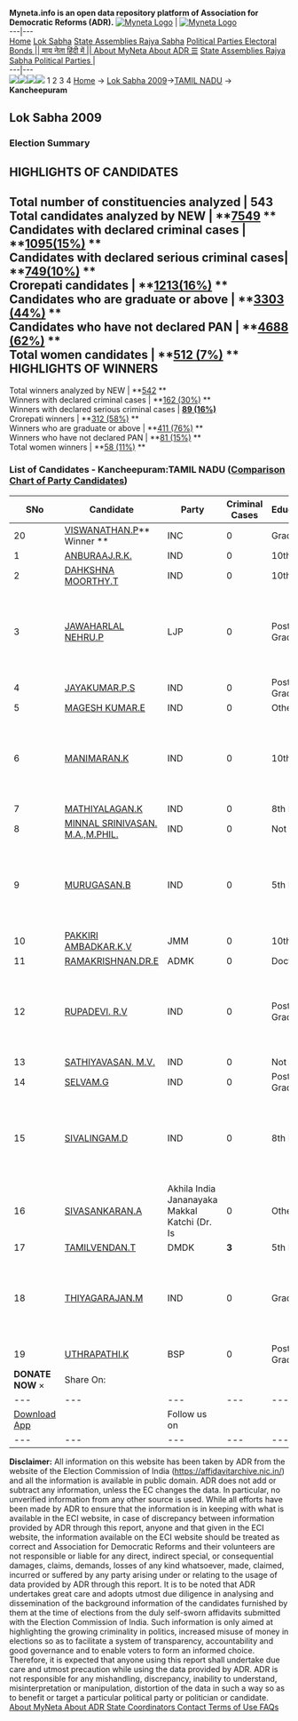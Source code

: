 **Myneta.info is an open data repository platform of Association for Democratic Reforms (ADR).**
[![Myneta Logo](https://www.myneta.info/lib/img/myneta-logo.png)](https://www.myneta.info/) | [![Myneta Logo](https://www.myneta.info/lib/img/adr-logo.png)](https://adrindia.org)  
---|---  
[Home](https://www.myneta.info/) [Lok Sabha](https://www.myneta.info/#ls "Lok Sabha") [ State Assemblies ](https://www.myneta.info/#sa "State Assemblies") [Rajya Sabha](https://www.myneta.info/#rs "Rajya Sabha") [Political Parties ](https://www.myneta.info/party "Political Parties") [ Electoral Bonds ](https://www.myneta.info/electoral_bonds "Electoral Bonds") [ || माय नेता हिंदी में || ](https://translate.google.co.in/translate?prev=hp&hl=en&js=y&u=www.myneta.info&sl=en&tl=hi&history_state0=) [ About MyNeta ](https://adrindia.org/content/about-myneta) [ About ADR ](https://adrindia.org/about-adr/who-we-are) [☰](javascript:void\(0\))
[ State Assemblies ](https://www.myneta.info/#sa "State Assemblies") [ Rajya Sabha ](https://www.myneta.info/#rs "Rajya Sabha") [ Political Parties ](https://www.myneta.info/party "Political Parties")
|   
---|---  
![](https://www.myneta.info/lib/img/banner/banner-1.png)![](https://www.myneta.info/lib/img/banner/banner-2.png)![](https://www.myneta.info/lib/img/banner/banner-3.png)![](https://www.myneta.info/lib/img/banner/banner-4.png)
1  2  3  4 
[Home](https://www.myneta.info/) → [Lok Sabha 2009](https://www.myneta.info/ls2009/)→[TAMIL NADU](https://www.myneta.info/ls2009/index.php?action=show_constituencies&state_id=22) → **Kancheepuram**
### 
## Lok Sabha 2009
###  Election Summary 
HIGHLIGHTS OF CANDIDATES  
---  
Total number of constituencies analyzed |  543   
Total candidates analyzed by NEW | **[7549](https://www.myneta.info/ls2009/index.php?action=summary&subAction=candidates_analyzed&sort=candidate#summary) **  
Candidates with declared criminal cases | **[1095(15%)](https://www.myneta.info/ls2009/index.php?action=summary&subAction=crime&sort=candidate#summary) **  
Candidates with declared serious criminal cases| **[749(10%)](https://www.myneta.info/ls2009/index.php?action=summary&subAction=serious_crime&sort=candidate#summary) **  
Crorepati candidates | **[1213(16%)](https://www.myneta.info/ls2009/index.php?action=summary&subAction=crorepati&sort=candidate#summary) **  
Candidates who are graduate or above | **[3303 (44%)](https://www.myneta.info/ls2009/index.php?action=summary&subAction=education&sort=candidate#summary) **  
Candidates who have not declared PAN | **[4688 (62%)](https://www.myneta.info/ls2009/index.php?action=summary&subAction=without_pan&sort=candidate#summary) **  
Total women candidates | **[512 (7%)](https://www.myneta.info/ls2009/index.php?action=summary&subAction=women_candidate&sort=candidate#summary) **  
HIGHLIGHTS OF WINNERS  
---  
Total winners analyzed by NEW | **[542](https://www.myneta.info/ls2009/index.php?action=summary&subAction=winner_analyzed&sort=candidate#summary) **  
Winners with declared criminal cases | **[162 (30%)](https://www.myneta.info/ls2009/index.php?action=summary&subAction=winner_crime&sort=candidate#summary) **  
Winners with declared serious criminal cases | **[89 (16%)](https://www.myneta.info/ls2009/index.php?action=summary&subAction=winner_serious_crime&sort=candidate#summary)**  
Crorepati winners | **[312 (58%)](https://www.myneta.info/ls2009/index.php?action=summary&subAction=winner_crorepati&sort=candidate#summary) **  
Winners who are graduate or above | **[411 (76%)](https://www.myneta.info/ls2009/index.php?action=summary&subAction=winner_education&sort=candidate#summary) **  
Winners who have not declared PAN | **[81 (15%)](https://www.myneta.info/ls2009/index.php?action=summary&subAction=winner_without_pan&sort=candidate#summary) **  
Total women winners | **[58 (11%)](https://www.myneta.info/ls2009/index.php?action=summary&subAction=winner_women&sort=candidate#summary) **  
### List of Candidates - Kancheepuram:TAMIL NADU ([Comparison Chart of Party Candidates](https://www.myneta.info/ls2009/comparisonchart.php?constituency_id=478))
SNo | Candidate| Party| Criminal Cases| Education| Age| Total Assets| Liabilities  
---|---|---|---|---|---|---|---  
20  | [VISWANATHAN.P](https://www.myneta.info/ls2009/candidate.php?candidate_id=8881)** Winner ** | INC | 0 | Graduate| 45 | Rs 56,85,495 ~ 56 Lacs+ | Rs 22,46,494 ~ 22 Lacs+  
1  | [ANBURAAJ.R.K.](https://www.myneta.info/ls2009/candidate.php?candidate_id=8886) | IND | 0 | 10th Pass| 43 | Rs 1,08,000 ~ 1 Lacs+ | Rs 0 ~   
2  | [DAHKSHNA MOORTHY.T](https://www.myneta.info/ls2009/candidate.php?candidate_id=8890) | IND | 0 | 10th Pass| 40 | Rs 6,20,000 ~ 6 Lacs+ | Rs 0 ~   
3  | [JAWAHARLAL NEHRU.P](https://www.myneta.info/ls2009/candidate.php?candidate_id=8885) | LJP | 0 | Post Graduate| 42 | ![](https://myneta.info/image_v2.php?myneta_folder=ls2009&candidate_id=8885&col=ta) | ![](https://myneta.info/image_v2.php?myneta_folder=ls2009&candidate_id=8885&col=lia)  
4  | [JAYAKUMAR.P.S](https://www.myneta.info/ls2009/candidate.php?candidate_id=8898) | IND | 0 | Post Graduate| 50 | Rs 32,60,000 ~ 32 Lacs+ | Rs 0 ~   
5  | [MAGESH KUMAR.E](https://www.myneta.info/ls2009/candidate.php?candidate_id=8892) | IND | 0 | Others| 30 | Rs 1,000 ~ 1 Thou+ | Rs 0 ~   
6  | [MANIMARAN.K](https://www.myneta.info/ls2009/candidate.php?candidate_id=8893) | IND | 0 | 10th Pass| 38 | ![](https://myneta.info/image_v2.php?myneta_folder=ls2009&candidate_id=8893&col=ta) | ![](https://myneta.info/image_v2.php?myneta_folder=ls2009&candidate_id=8893&col=lia)  
7  | [MATHIYALAGAN.K](https://www.myneta.info/ls2009/candidate.php?candidate_id=8894) | IND | 0 | 8th Pass| 33 | Nil | Rs 0 ~   
8  | [MINNAL SRINIVASAN. M.A.,M.PHIL.](https://www.myneta.info/ls2009/candidate.php?candidate_id=8895) | IND | 0 | Not Given| 37 | Rs 1,00,000 ~ 1 Lacs+ | Rs 0 ~   
9  | [MURUGASAN.B](https://www.myneta.info/ls2009/candidate.php?candidate_id=8896) | IND | 0 | 5th Pass| 39 | ![](https://myneta.info/image_v2.php?myneta_folder=ls2009&candidate_id=8896&col=ta) | ![](https://myneta.info/image_v2.php?myneta_folder=ls2009&candidate_id=8896&col=lia)  
10  | [PAKKIRI AMBADKAR.K.V](https://www.myneta.info/ls2009/candidate.php?candidate_id=8884) | JMM | 0 | 10th Pass| 42 | Rs 67,35,000 ~ 67 Lacs+ | Rs 0 ~   
11  | [RAMAKRISHNAN.DR.E](https://www.myneta.info/ls2009/candidate.php?candidate_id=8879) | ADMK | 0 | Doctorate| 57 | Rs 1,55,99,693 ~ 1 Crore+ | Rs 1,40,496 ~ 1 Lacs+  
12  | [RUPADEVI. R.V](https://www.myneta.info/ls2009/candidate.php?candidate_id=8897) | IND | 0 | Post Graduate| 42 | ![](https://myneta.info/image_v2.php?myneta_folder=ls2009&candidate_id=8897&col=ta) | ![](https://myneta.info/image_v2.php?myneta_folder=ls2009&candidate_id=8897&col=lia)  
13  | [SATHIYAVASAN. M.V.](https://www.myneta.info/ls2009/candidate.php?candidate_id=8887) | IND | 0 | Not Given| 40 | Rs 52,000 ~ 52 Thou+ | Rs 0 ~   
14  | [SELVAM.G](https://www.myneta.info/ls2009/candidate.php?candidate_id=8889) | IND | 0 | Post Graduate| 33 | Rs 4,45,000 ~ 4 Lacs+ | Rs 1,69,000 ~ 1 Lacs+  
15  | [SIVALINGAM.D](https://www.myneta.info/ls2009/candidate.php?candidate_id=8888) | IND | 0 | 8th Pass| 43 | ![](https://myneta.info/image_v2.php?myneta_folder=ls2009&candidate_id=8888&col=ta) | ![](https://myneta.info/image_v2.php?myneta_folder=ls2009&candidate_id=8888&col=lia)  
16  | [SIVASANKARAN.A](https://www.myneta.info/ls2009/candidate.php?candidate_id=8882) | Akhila India Jananayaka Makkal Katchi (Dr. Is | 0 | Others| 47 | Rs 11,500 ~ 11 Thou+ | Rs 1,00,000 ~ 1 Lacs+  
17  | [TAMILVENDAN.T](https://www.myneta.info/ls2009/candidate.php?candidate_id=8883) | DMDK | **3** | 5th Pass| 39 | Rs 54,82,353 ~ 54 Lacs+ | Rs 0 ~   
18  | [THIYAGARAJAN.M](https://www.myneta.info/ls2009/candidate.php?candidate_id=8891) | IND | 0 | Graduate| 33 | ![](https://myneta.info/image_v2.php?myneta_folder=ls2009&candidate_id=8891&col=ta) | ![](https://myneta.info/image_v2.php?myneta_folder=ls2009&candidate_id=8891&col=lia)  
19  | [UTHRAPATHI.K](https://www.myneta.info/ls2009/candidate.php?candidate_id=8880) | BSP | 0 | Post Graduate| 59 | Rs 7,06,996 ~ 7 Lacs+ | Rs 0 ~   
|  **DONATE NOW** × |  Share On:  | [](https://api.whatsapp.com/send?text=https%3A%2F%2Fmyneta.info%2Fpunjab2022%2Findex.php%3Faction%3Dshow_constituencies%26state_id%3D19) | [](https://www.facebook.com/sharer/sharer.php?u=https%3A%2F%2Fmyneta.info%2Fpunjab2022%2Findex.php%3Faction%3Dshow_constituencies%26state_id%3D19) | [](https://twitter.com/share?url=https%3A%2F%2Fmyneta.info%2Fpunjab2022%2Findex.php%3Faction%3Dshow_constituencies%26state_id%3D19)  
---|---|---|---|---  
| [ Download App ](https://play.google.com/store/apps/details?id=com.webrosoft.myneta1&pcampaignid=pcampaignidMKT-Other-global-all-co-prtnr-py-PartBadge-Mar2515-1) | [](https://play.google.com/store/apps/details?id=com.webrosoft.myneta1&pcampaignid=pcampaignidMKT-Other-global-all-co-prtnr-py-PartBadge-Mar2515-1) |  Follow us on  | [](https://www.facebook.com/adrindia.org/) | [](https://twitter.com/adrspeaks) | [](https://groups.google.com/g/national-election-watch?hl=en&pli=1) | [](https://www.instagram.com/adrspeaks/) | [](https://www.youtube.com/user/adrspeaks) | [](https://sharechat.com/profile/adrspeaks)  
---|---|---|---|---|---|---|---|---  
**Disclaimer:** All information on this website has been taken by ADR from the website of the Election Commission of India (https://affidavitarchive.nic.in/) and all the information is available in public domain. ADR does not add or subtract any information, unless the EC changes the data. In particular, no unverified information from any other source is used. While all efforts have been made by ADR to ensure that the information is in keeping with what is available in the ECI website, in case of discrepancy between information provided by ADR through this report, anyone and that given in the ECI website, the information available on the ECI website should be treated as correct and Association for Democratic Reforms and their volunteers are not responsible or liable for any direct, indirect special, or consequential damages, claims, demands, losses of any kind whatsoever, made, claimed, incurred or suffered by any party arising under or relating to the usage of data provided by ADR through this report. It is to be noted that ADR undertakes great care and adopts utmost due diligence in analysing and dissemination of the background information of the candidates furnished by them at the time of elections from the duly self-sworn affidavits submitted with the Election Commission of India. Such information is only aimed at highlighting the growing criminality in politics, increased misuse of money in elections so as to facilitate a system of transparency, accountability and good governance and to enable voters to form an informed choice. Therefore, it is expected that anyone using this report shall undertake due care and utmost precaution while using the data provided by ADR. ADR is not responsible for any mishandling, discrepancy, inability to understand, misinterpretation or manipulation, distortion of the data in such a way so as to benefit or target a particular political party or politician or candidate. 
[ About MyNeta ](https://adrindia.org/content/about-myneta) [ About ADR ](https://adrindia.org/about-adr/who-we-are) [ State Coordinators ](https://adrindia.org/about-adr/state-coordinators) [ Contact ](https://adrindia.org/contact-us) [ Terms of Use ](https://adrindia.org/content/adr-terms-use) [ FAQs ](https://adrindia.org/content/faqs)
